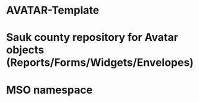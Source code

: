 # AVATAR-Template

# Sauk county repository for Avatar objects (Reports/Forms/Widgets/Envelopes)
# MSO namespace
